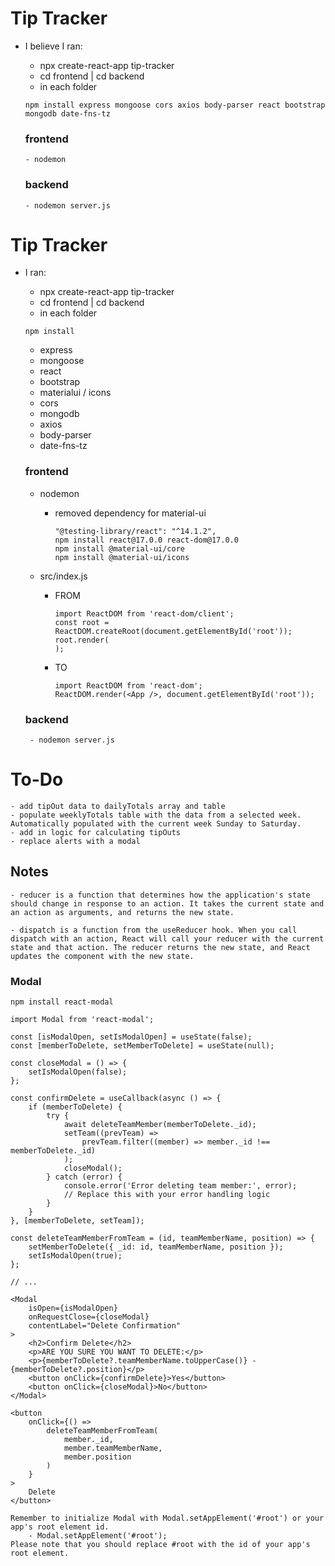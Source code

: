 # Tip Tracker

-   I believe I ran:

    -   npx create-react-app tip-tracker
    -   cd frontend | cd backend
    -   in each folder

    ```
    npm install express mongoose cors axios body-parser react bootstrap mongodb date-fns-tz
    ```

    ### frontend

        - nodemon

    ### backend

        - nodemon server.js

# Tip Tracker

-  I ran:

    -   npx create-react-app tip-tracker
    -   cd frontend | cd backend
    -   in each folder

    ```
    npm install
    ```
    - express
    - mongoose
    - react
    - bootstrap
    - materialui / icons
    - cors
    - mongodb
    - axios
    - body-parser
    - date-fns-tz

    ### frontend

    - nodemon
        - removed dependency for material-ui
            ```
            "@testing-library/react": "^14.1.2",
            npm install react@17.0.0 react-dom@17.0.0
            npm install @material-ui/core
            npm install @material-ui/icons
            ```

    - src/index.js
        - FROM
            ```
            import ReactDOM from 'react-dom/client';
            const root = ReactDOM.createRoot(document.getElementById('root'));
            root.render(
            );
            ```
        - TO
            ```
            import ReactDOM from 'react-dom';
            ReactDOM.render(<App />, document.getElementById('root'));
            ```

    ### backend

        - nodemon server.js

# To-Do

    - add tipOut data to dailyTotals array and table
    - populate weeklyTotals table with the data from a selected week. Automatically populated with the current week Sunday to Saturday.
    - add in logic for calculating tipOuts
    - replace alerts with a modal


## Notes

    - reducer is a function that determines how the application's state should change in response to an action. It takes the current state and an action as arguments, and returns the new state.

    - dispatch is a function from the useReducer hook. When you call dispatch with an action, React will call your reducer with the current state and that action. The reducer returns the new state, and React updates the component with the new state.

### Modal

```
npm install react-modal

import Modal from 'react-modal';

const [isModalOpen, setIsModalOpen] = useState(false);
const [memberToDelete, setMemberToDelete] = useState(null);

const closeModal = () => {
    setIsModalOpen(false);
};

const confirmDelete = useCallback(async () => {
    if (memberToDelete) {
        try {
            await deleteTeamMember(memberToDelete._id);
            setTeam((prevTeam) =>
                prevTeam.filter((member) => member._id !== memberToDelete._id)
            );
            closeModal();
        } catch (error) {
            console.error('Error deleting team member:', error);
            // Replace this with your error handling logic
        }
    }
}, [memberToDelete, setTeam]);

const deleteTeamMemberFromTeam = (id, teamMemberName, position) => {
    setMemberToDelete({ _id: id, teamMemberName, position });
    setIsModalOpen(true);
};

// ...

<Modal
    isOpen={isModalOpen}
    onRequestClose={closeModal}
    contentLabel="Delete Confirmation"
>
    <h2>Confirm Delete</h2>
    <p>ARE YOU SURE YOU WANT TO DELETE:</p>
    <p>{memberToDelete?.teamMemberName.toUpperCase()} - {memberToDelete?.position}</p>
    <button onClick={confirmDelete}>Yes</button>
    <button onClick={closeModal}>No</button>
</Modal>

<button
    onClick={() =>
        deleteTeamMemberFromTeam(
            member._id,
            member.teamMemberName,
            member.position
        )
    }
>
    Delete
</button>

Remember to initialize Modal with Modal.setAppElement('#root') or your app's root element id.
	- Modal.setAppElement('#root');
Please note that you should replace #root with the id of your app's root element.
```
